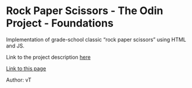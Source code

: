 # Rock Paper Scissors - The Odin Project - Foundations
Implementation of grade-school classic “rock paper scissors” using HTML and JS.

Link to the project description [here](https://www.theodinproject.com/lessons/foundations-rock-paper-scissors)

[Link to this page](https://ng9891.github.io/my-odin-project/foundation/rock_paper_scissor/)

Author: vT